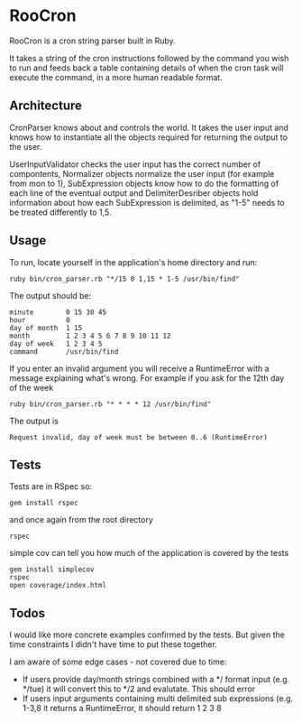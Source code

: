 # RooCron

RooCron is a cron string parser built in Ruby.

It takes a string of the cron instructions followed by the command you wish to
run and feeds back a table containing details of when the cron task will execute
the command, in a more human readable format.

## Architecture

CronParser knows about and controls the world. It takes the user input and knows
how to instantiate all the objects required for returning the output to the
user.

UserInputValidator checks the user input has the correct number of compontents,
Normalizer objects normalize the user input (for example from mon to 1),
SubExpression objects know how to do the formatting of each line of the eventual
output and DelimiterDesriber objects hold information about how each
SubExpression is delimited, as "1-5" needs to be treated differently to 1,5.

## Usage

To run, locate yourself in the application's home directory and run:

    ruby bin/cron_parser.rb "*/15 0 1,15 * 1-5 /usr/bin/find"

The output should be:

    minute        0 15 30 45
    hour          0
    day of month  1 15
    month         1 2 3 4 5 6 7 8 9 10 11 12
    day of week   1 2 3 4 5
    command       /usr/bin/find

If you enter an invalid argument you will receive a RuntimeError with a message
explaining what's wrong. For example if you ask for the 12th day of the week

    ruby bin/cron_parser.rb "* * * * 12 /usr/bin/find"

The output is

    Request invalid, day of week must be between 0..6 (RuntimeError)

## Tests

Tests are in RSpec so:

    gem install rspec

and once again from the root directory

    rspec

simple cov can tell you how much of the application is covered by the tests

    gem install simplecov
    rspec
    open coverage/index.html

## Todos

I would like more concrete examples confirmed by the tests. But given the time
constraints I didn't have time to put these together.

I am aware of some edge cases - not covered due to time:

  * If users provide day/month strings combined with a \*/ format input (e.g.
    \*/tue) it will convert this to \*/2 and evalutate. This should error
  * If users input arguments containing multi delimited sub expressions (e.g.
    1-3,8 it returns a RuntimeError, it should return 1 2 3 8
